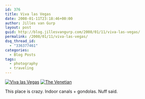 ```yaml
---
id: 376
title: Viva las Vegas
date: 2008-01-11T23:18:46+00:00
author: Jilles van Gurp
layout: post
guid: http://blog.jillesvangurp.com/2008/01/11/viva-las-vegas/
permalink: /2008/01/11/viva-las-vegas/
dsq_thread_id:
  - "336377461"
categories:
  - Blog Posts
tags:
  - photography
  - traveling
---
```

[![Viva las Vegas](https://www.jillesvangurp.com/wp-content/uploads/2008/01/sf-267.jpg)](https://www.jillesvangurp.com/wp-content/uploads/2008/01/sf-267.jpg)
[![The Venetian](https://www.jillesvangurp.com/wp-content/uploads/2008/01/sf-279.jpg)](https://www.jillesvangurp.com/wp-content/uploads/2008/01/sf-279.jpg)

This place is crazy. Indoor canals + gondolas. Nuff said.